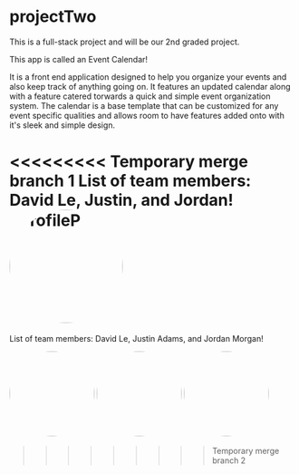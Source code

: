 # projectTwo
This is a full-stack project and will be our 2nd graded project.


This app is called an Event Calendar!

It is a front end application designed to help you organize your events and also keep track of anything going on. It features an updated calendar along with a feature catered torwards a quick and simple event organization system. The calendar is a base template that can be customized for any event specific qualities and allows room to have features added onto with it's sleek and simple design.


<<<<<<<<< Temporary merge branch 1
List of team members: David Le, Justin, and Jordan!
<img width="200" height="200" alt="ProfileP" src="https://github.com/itsGoodJuJu/projectTwo/assets/160539853/fb3218fe-d4da-481c-a022-e9ffa9c6ae1a">
=========
List of team members: David Le, Justin Adams, and Jordan Morgan!


<img src="../projectTwo/frontend/images/David.png" height="150" width="150">
<img src="../projectTwo/frontend/images/Justin.png" height="150" width="150">
<img src="../projectTwo/frontend/images/Jordan.png" height="150" width="150">

<style>
    img {
        border-radius: 50%;
    }

</style>



  

>>>>>>>>> Temporary merge branch 2

